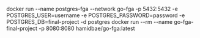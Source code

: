 docker run --name postgres-fga --network go-fga -p 5432:5432 -e POSTGRES_USER=username -e POSTGRES_PASSWORD=password -e POSTGRES_DB=final-project -d postgres
docker run --rm --name go-fga-final-project -p 8080:8080 hamidbae/go-fga:latest
